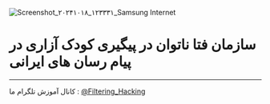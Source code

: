 ![Screenshot_۲۰۲۴۱۰۱۸_۱۲۳۳۳۱_Samsung Internet](https://github.com/user-attachments/assets/97a1dfe9-03b8-470e-b03d-873bdbf8fe3c)
# سازمان فتا ناتوان در پیگیری کودک آزاری در پیام رسان های ایرانی
-------
کانال آموزش تلگرام ما :
[@Filtering_Hacking](https://t.me/Filtering_Hacking)

